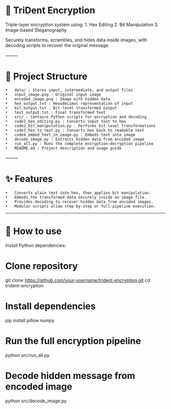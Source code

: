 # 🔐 TriDent Encryption

Triple-layer encryption system using:
	1.	Hex Editing
	2.	Bit Manipulation
	3.	Image-based Steganography

Securely transforms, scrambles, and hides data inside images, with decoding scripts to recover the original message.

⸻

# 📂 Project Structure
	•	data/ : Stores input, intermediate, and output files
	•	input_image.png : Original input image
	•	encoded_image.png : Image with hidden data
	•	hex_output.txt : Hexadecimal representation of input
	•	bit_output.txt : Bit-level transformed output
	•	text_output.txt : Final transformed text
	•	src/ : Contains Python scripts for encryption and decoding
	•	code1_hex_editing.py : Converts input text to hex
	•	code2_bit_manipulation.py : Performs bit-level transformations
	•	code3_hex_to_text.py : Converts hex back to readable text
	•	code4_embed_text_in_image.py : Embeds text into image
	•	decode_image.py : Extracts hidden data from encoded image
	•	run_all.py : Runs the complete encryption-decryption pipeline
	•	README.md : Project description and usage guide

⸻

# ✨ Features
	•	Converts plain text into hex, then applies bit manipulation.
	•	Embeds the transformed data securely inside an image file.
	•	Provides decoding to recover hidden data from encoded images.
	•	Modular scripts allow step-by-step or full-pipeline execution.

-----

 
# 🚀 How to use
Install Python dependencies:

# Clone repository
git clone https://github.com/your-username/trident-encryption.git
cd trident-encryption

# Install dependencies
pip install pillow numpy

# Run the full encryption pipeline
python src/run_all.py

# Decode hidden message from encoded image
python src/decode_image.py
